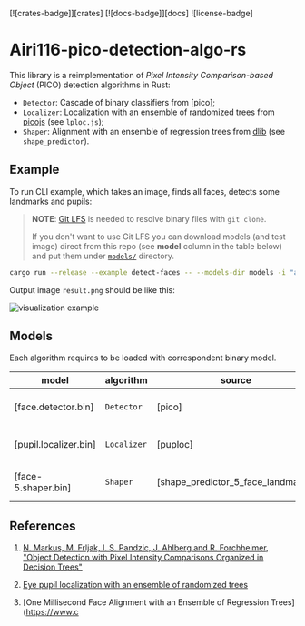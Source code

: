 [![crates-badge]][crates]
[![docs-badge]][docs]
![license-badge]

# Airi116-pico-detection-algo-rs

This library is a reimplementation of _Pixel Intensity Comparison-based Object_ (PICO) detection algorithms in Rust:

- `Detector`: Cascade of binary classifiers from [pico];
- `Localizer`: Localization with an ensemble of randomized trees from [picojs](https://github.com/nenadmarkus/picojs) (see `lploc.js`);
- `Shaper`: Alignment with an ensemble of regression trees from [dlib](https://github.com/davisking/dlib) (see `shape_predictor`).

## Example

To run CLI example, which takes an image, finds all faces, detects some landmarks and pupils:

> **NOTE**: [Git LFS](https://git-lfs.github.com/) is needed to resolve binary files with `git clone`.
>
> If you don't want to use Git LFS you can download models (and test image) direct from this repo
> (see **model** column in the table below)
> and put them under [`models/`](./models) directory.

```sh
cargo run --release --example detect-faces -- --models-dir models -i "assets/test.png" --score 35.0 -o result.png
```

Output image `result.png` should be like this:

![visualization example](./assets/result.png)

## Models

Each algorithm requires to be loaded with correspondent binary model.

| model                     | algorithm   | source                             | Description               |
|---------------------------|-------------|------------------------------------|---------------------------|
| [face.detector.bin]       | `Detector`  | [pico]                             | Human face classifier     |
| [pupil.localizer.bin]     | `Localizer` | [puploc]                           | Human eye pupil localizer |
| [face-5.shaper.bin]       | `Shaper`    | [shape_predictor_5_face_landmarks] | Human 5 face landmarks    |

## References

1. [N. Markus, M. Frljak, I. S. Pandzic, J. Ahlberg and R. Forchheimer, "Object Detection with Pixel Intensity Comparisons Organized in Decision Trees"](http://arxiv.org/abs/1305.4537)

2. [Eye pupil localization with an ensemble of randomized trees](https://across.fer.hr/_download/repository/PR4885.pdf)

3. [One Millisecond Face Alignment with an Ensemble of Regression Trees](https://www.c